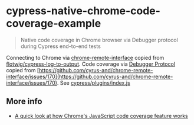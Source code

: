 # cypress-native-chrome-code-coverage-example
> Native code coverage in Chrome browser via Debugger protocol during Cypress end-to-end tests

Connecting to Chrome via [chrome-remote-interface](https://github.com/cyrus-and/chrome-remote-interface) copied from [flotwig/cypress-log-to-output](https://github.com/flotwig/cypress-log-to-output). Code coverage via [Debugger Protocol](https://chromedevtools.github.io/devtools-protocol/tot/Profiler/) copied from [https://github.com/cyrus-and/chrome-remote-interface/issues/170](https://github.com/cyrus-and/chrome-remote-interface/issues/170). See [cypress/plugins/index.js](cypress/plugins/index.js)

## More info

- [A quick look at how Chrome's JavaScript code coverage feature works](https://www.mattzeunert.com/2017/03/29/how-does-chrome-code-coverage-work.html)
